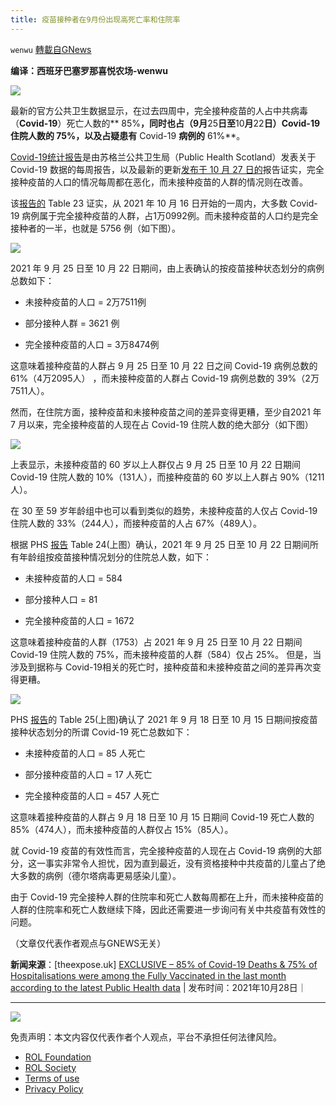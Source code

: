 ```yaml
---
title: 疫苗接种者在9月份出现高死亡率和住院率
---
```

`wenwu` [轉載自GNews](https://gnews.org/zh-hans/1625637/)

**编译：西班牙巴塞罗那喜悦农场-wenwu**

![](https://assets.gnews.org/wp-content/uploads/2021/10/tempsnip94.png)

最新的官方公共卫生数据显示，在过去四周中，完全接种疫苗的人占中共病毒（**Covid-19**）死亡人数的** 85%**，同时也占（**9**月**25**日至**10**月**22**日）**Covid-19 **住院人数的** 75%**，以及占疑患有** Covid-19 **病例的** 61%**。

[Covid-19统计报告](https://publichealthscotland.scot/media/9908/21-10-27-covid19-publication_report.pdf)是由苏格兰公共卫生局（Public Health Scotland）发表关于 Covid-19 数据的每周报告，以及最新的更新[发布于 10 月 27 日的](https://publichealthscotland.scot/media/9908/21-10-27-covid19-publication_report.pdf)报告证实，完全接种疫苗的人口的情况每周都在恶化，而未接种疫苗的人群的情况则在改善。

该[报告的](https://publichealthscotland.scot/media/9908/21-10-27-covid19-publication_report.pdf) Table 23 证实，从 2021 年 10 月 16 日开始的一周内，大多数 Covid-19 病例属于完全接种疫苗的人群，占1万0992例。而未接种疫苗的人口约是完全接种者的一半，也就是 5756 例（如下图）。

![](https://assets.gnews.org/wp-content/uploads/2021/10/tempsnip95.png)

2021 年 9 月 25 日至 10 月 22 日期间，由上表确认的按疫苗接种状态划分的病例总数如下：

- 未接种疫苗的人口 = 2万7511例


- 部分接种人群 = 3621 例


- 完全接种疫苗的人口 = 3万8474例


这意味着接种疫苗的人群占 9 月 25 日至 10 月 22 日之间 Covid-19 病例总数的 61%（4万2095人） ，而未接种疫苗的人群占 Covid-19 病例总数的 39%（2万7511人）。

然而，在住院方面，接种疫苗和未接种疫苗之间的差异变得更糟，至少自2021 年 7 月以来，完全接种疫苗的人现在占 Covid-19 住院人数的绝大部分（如下图）

![](https://assets.gnews.org/wp-content/uploads/2021/10/tempsnip96.png)

上表显示，未接种疫苗的 60 岁以上人群仅占 9 月 25 日至 10 月 22 日期间 Covid-19 住院人数的 10%（131人），而接种疫苗的 60 岁以上人群占 90%（1211人）。

在 30 至 59 岁年龄组中也可以看到类似的趋势，未接种疫苗的人仅占 Covid-19 住院人数的 33%（244人），而接种疫苗的人占 67%（489人）。

根据 PHS [报告](https://publichealthscotland.scot/media/9908/21-10-27-covid19-publication_report.pdf) Table 24(上图）确认，2021 年 9 月 25 日至 10 月 22 日期间所有年龄组按疫苗接种情况划分的住院总人数，如下：

- 未接种疫苗的人口 = 584


- 部分接种人口 = 81


- 完全接种疫苗的人口 = 1672


这意味着接种疫苗的人群（1753）占 2021 年 9 月 25 日至 10 月 22 日期间 Covid-19 住院人数的 75%，而未接种疫苗的人群（584）仅占 25%。 但是，当涉及到据称与 Covid-19相关的死亡时，接种疫苗和未接种疫苗之间的差异再次变得更糟。

![](https://assets.gnews.org/wp-content/uploads/2021/10/tempsnip98.png)

PHS [报告](https://publichealthscotland.scot/media/9908/21-10-27-covid19-publication_report.pdf)的 Table 25(上图)确认了 2021 年 9 月 18 日至 10 月 15 日期间按疫苗接种状态划分的所谓 Covid-19 死亡总数如下：

- 未接种疫苗的人口 = 85 人死亡


- 部分接种疫苗的人口 = 17 人死亡


- 完全接种疫苗的人口 = 457 人死亡


这意味着接种疫苗的人群占 9 月 18 日至 10 月 15 日期间 Covid-19 死亡人数的 85%（474人），而未接种疫苗的人群仅占 15%（85人）。

就 Covid-19 疫苗的有效性而言，完全接种疫苗的人现在占 Covid-19 病例的大部分，这一事实非常令人担忧，因为直到最近，没有资格接种中共疫苗的儿童占了绝大多数的病例（德尔塔病毒更易感染儿童）。

由于 Covid-19 完全接种人群的住院率和死亡人数每周都在上升，而未接种疫苗的人群的住院率和死亡人数继续下降，因此还需要进一步询问有关中共疫苗有效性的问题。

（文章仅代表作者观点与GNEWS无关）

**新闻来源**：[theexpose.uk] [EXCLUSIVE – 85% of Covid-19 Deaths & 75% of Hospitalisations were among the Fully Vaccinated in the last month according to the latest Public Health data](https://theexpose.uk/2021/10/28/85-percent-of-covid-19-deaths-among-the-fully-vaccinated/) | 发布时间：2021年10月28日｜

* * *

![](https://assets.gnews.org/wp-content/uploads/2021/10/GNEWS_CH.-1-2.jpeg)



 

免责声明：本文内容仅代表作者个人观点，平台不承担任何法律风险。

- [ROL Foundation](https://rolfoundation.org/)
- [ROL Society](https://rolsociety.org/)
- [Terms of use](https://gnews.org/terms-of-use-3/)
- [Privacy Policy](https://gnews.org/privacy-policy/)

